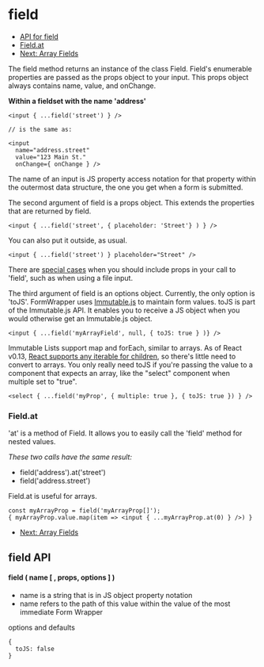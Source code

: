 # field

* [API for field](#API)
* [Field.at](#fieldAt)
* [Next: Array Fields](./array-fields.md)


The field method returns an instance of the class Field.  Field's enumerable properties
are passed as the props object to your input.  This props object always
contains name, value, and onChange.

**Within a fieldset with the name 'address'**
```
<input { ...field('street') } />

// is the same as:

<input
  name="address.street"
  value="123 Main St."
  onChange={ onChange } />
```

The name of an input is JS property access notation for that property within the outermost
data structure, the one you get when a form is submitted.

The second argument of field is a props object.  This extends the properties that
are returned by field.

```
<input { ...field('street', { placeholder: 'Street'} ) } />
```

You can also put it outside, as usual.

```
<input { ...field('street') } placeholder="Street" />
```

There are [special cases](./special-cases.md) when you should include props in your call to 'field',
such as when using a file input.

The third argument of field is an options object.  Currently, the only option is 'toJS'.
FormWrapper uses [Immutable.js](https://facebook.github.io/immutable-js/) to maintain
form values.  toJS is part of the Immutable.js API. It enables you to receive a JS object
when you would otherwise get an Immutable.js object.

```
<input { ...field('myArrayField', null, { toJS: true } )} />
```

Immutable Lists support map and forEach, similar to arrays.  As of React v0.13, [React supports
any iterable for children](https://github.com/facebook/immutable-js/wiki/Immutable-as-React-state),
so there's little need to convert to arrays.  You only really need toJS if you're passing the
value to a component that expects an array, like the "select" component when multiple set to "true".

```
<select { ...field('myProp', { multiple: true }, { toJS: true }) } />
```


### <a name="fieldAt"></a>Field.at

'at' is a method of Field.  It allows you to easily call the 'field' method for nested values.

*These two calls have the same result:*
-  field('address').at('street')
-  field('address.street')

Field.at is useful for arrays.

```
const myArrayProp = field('myArrayProp[]');
{ myArrayProp.value.map(item => <input { ...myArrayProp.at(0) } />) }
```

* [Next: Array Fields](./array-fields.md)


## <a name="API"></a>field API

#### field ( name [ , props,  options ] )

* name is a string that is in JS object property notation
* name refers to the path of this value within the value of the most immediate Form Wrapper

options and defaults
```
{
  toJS: false
}
```
